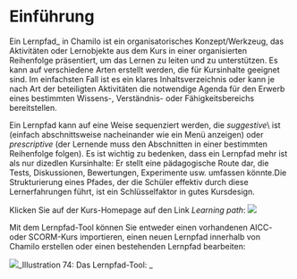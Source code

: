 
# Einführung

Ein Lernpfad_ in Chamilo ist ein organisatorisches Konzept/Werkzeug, das Aktivitäten oder Lernobjekte aus dem Kurs in einer organisierten Reihenfolge präsentiert, um das Lernen zu leiten und zu unterstützen. Es kann auf verschiedene Arten erstellt werden, die für Kursinhalte geeignet sind. Im einfachsten Fall ist es ein klares Inhaltsverzeichnis oder kann je nach Art der beteiligten Aktivitäten die notwendige Agenda für den Erwerb eines bestimmten Wissens-, Verständnis- oder Fähigkeitsbereichs bereitstellen.

Ein Lernpfad kann auf eine Weise sequenziert werden, die _suggestive_\ ist (einfach abschnittsweise nacheinander wie ein Menü anzeigen\) oder _prescriptive_ \(der Lernende muss den Abschnitten in einer bestimmten Reihenfolge folgen\). Es ist wichtig zu bedenken, dass ein Lernpfad mehr ist als nur dizedlen Kursinhalte: Er stellt eine pädagogische Route dar, die Tests, Diskussionen, Bewertungen, Experimente usw. umfassen könnte.Die Strukturierung eines Pfades, der die Schüler effektiv durch diese Lernerfahrungen führt, ist ein Schlüsselfaktor in gutes Kursdesign.

Klicken Sie auf der Kurs-Homepage auf den Link _Learning path_: ![](../../.gitbook/assets/graphics18.png)

Mit dem Lernpfad-Tool können Sie entweder einen vorhandenen AICC- oder SCORM-Kurs importieren, einen neuen Lernpfad innerhalb von Chamilo erstellen oder einen bestehenden Lernpfad bearbeiten:

![](../../.gitbook/assets/graphics7.png)_Illustration 74: Das Lernpfad-Tool: _